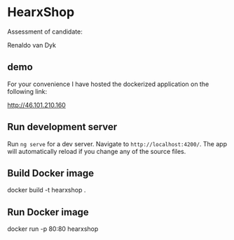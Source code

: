 # HearxShop

Assessment of candidate:

Renaldo van Dyk

## demo

For your convenience I have hosted the dockerized application on the following link:

http://46.101.210.160

## Run development server

Run `ng serve` for a dev server. Navigate to `http://localhost:4200/`. The app will automatically reload if you change any of the source files.

## Build Docker image

docker build -t hearxshop .

## Run Docker image

docker run -p 80:80 hearxshop

